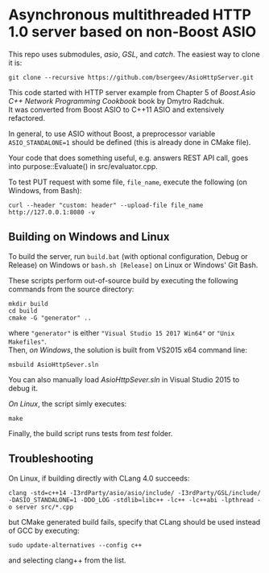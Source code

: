 # Asynchronous multithreaded HTTP 1.0 server based on non-Boost ASIO  
This repo uses submodules, _asio_, _GSL_, and _catch_. The easiest way to clone it is:  
```
git clone --recursive https://github.com/bsergeev/AsioHttpServer.git
```
  
This code started with HTTP server example from Chapter 5 of _Boost.Asio C++ Network Programming Cookbook_ book by Dmytro Radchuk.    
It was converted from Boost ASIO to C++11 ASIO and extensively refactored.  
  
In general, to use ASIO without Boost, a preprocessor variable `ASIO_STANDALONE=1` should be defined (this is already done in CMake file).
  
Your code that does something useful, e.g. answers REST API call, goes into purpose::Evaluate() in src/evaluator.cpp.  
  
To test PUT request with some file, `file_name`, execute the following (on Windows, from Bash):
```
curl --header "custom: header" --upload-file file_name http://127.0.0.1:8080 -v
```

## Building on Windows and Linux
To build the server, run `build.bat` (with optional configuration, Debug or Release) on Windows or `bash.sh [Release]` on Linux or Windows' Git Bash.  
  
These scripts perform out-of-source build by executing the following commands from the source directory:
```
mkdir build
cd build
cmake -G "generator" ..
```
where `"generator"` is either `"Visual Studio 15 2017 Win64"` or `"Unix Makefiles"`.  
Then, *on Windows*, the solution is built from VS2015 x64 command line:  
```  
msbuild AsioHttpSever.sln  
```
You can also manually load _AsioHttpSever.sln_ in Visual Studio 2015 to debug it.  
  
*On Linux*, the script simly executes:
```  
make  
```
Finally, the build script runs tests from _test_ folder.  

## Troubleshooting
On Linux, if building directly with CLang 4.0 succeeds:  
```  
clang -std=c++14 -I3rdParty/asio/asio/include/ -I3rdParty/GSL/include/ -DASIO_STANDALONE=1 -DDO_LOG -stdlib=libc++ -lc++ -lc++abi -lpthread -o server src/*.cpp  
```
but CMake generated build fails, specify that CLang should be used instead of GCC by executing:
```  
sudo update-alternatives --config c++  
```
and selecting clang++ from the list.